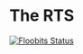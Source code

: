 # The RTS

[![Floobits Status](https://floobits.com/craigjbass/the-rts.svg)](https://floobits.com/craigjbass/the-rts/redirect)
